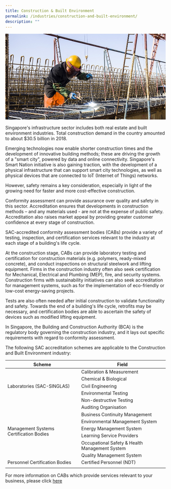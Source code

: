 ```yaml
---
title: Construction & Built Environment
permalink: /industries/construction-and-built-environment/
description: ""
---
```

![Construction and Build Environment](/images/industries/construction.jpg)

Singapore's infrastructure sector includes both real estate and built environment industries. Total construction demand in the country  amounted to about $30.5 billion in 2018.

Emerging technologies now enable shorter construction times and the development of innovative building methods; these are driving the growth of a "smart city", powered by data and online connectivity. Singapore's Smart Nation initiative is also gaining traction, with the development of a physical infrastructure that can support smart city technologies, as well as physical devices that are connected to IoT (Internet of Things) networks.

However, safety remains a key consideration, especially in light of the growing need for faster and more cost-effective construction.

Conformity assessment can provide assurance over quality and safety in this sector. Accreditation ensures that developments in construction methods – and any materials used - are not at the expense of public safety. Accreditation also raises market appeal by providing greater customer confidence at every stage of construction. 

SAC-accredited conformity assessment bodies (CABs) provide a variety of testing, inspection, and certification services relevant to the industry at each stage of a building's life cycle.

At the construction stage, CABs can provide laboratory testing and certification for construction materials (e.g. polymers, ready-mixed concrete), and conduct inspections on structural steelwork and lifting equipment. Firms in the construction industry often also seek certification for Mechanical, Electrical and Plumbing (MEP), fire, and security systems. Construction firms with sustainability initiatives can also seek accreditation for management systems, such as for the implementation of eco-friendly or low-cost energy-saving projects.

Tests are also often needed after initial construction to validate functionality and safety. Towards the end of a building's life cycle, retrofits may be necessary, and certification bodies are able to ascertain the safety of devices such as modified lifting equipment.

In Singapore, the Building and Construction Authority (BCA) is the regulatory body governing the construction industry, and it lays out specific requirements with regard to conformity assessment. 

The following SAC accreditation schemes are applicable to the Construction and Built Environment industry:

<table>
<thead>
  <tr>
    <th>Scheme</th>
    <th>Field</th>
  </tr>
</thead>
<tbody>
  <tr>
    <td rowspan="5">Laboratories (SAC-SINGLAS)</td>
    <td>Calibration &amp; Measurement</td>
  </tr>
  <tr>
    <td>Chemical &amp; Biological</td>
  </tr>
  <tr>
    <td>Civil Engineering</td>
  </tr>
  <tr>
    <td>Environmental Testing</td>
  </tr>
  <tr>
    <td>Non-destructive Testing</td>
  </tr>
  <tr>
    <td rowspan="7">Management Systems Certification Bodies</td>
    <td>Auditing Organisation</td>
  </tr>
  <tr>
    <td>Business Continuity Management</td>
  </tr>
  <tr>
    <td>Environmental Management System</td>
  </tr>
  <tr>
    <td>Energy Management System</td>
  </tr>
  <tr>
    <td>Learning Service Providers</td>
  </tr>
  <tr>
    <td>Occupational Safety &amp; Health Management System</td>
  </tr>
  <tr>
    <td>Quality Management System</td>
  </tr>
  <tr>
    <td>Personnel Certification Bodies</td>
    <td>Certified Personnel (NDT)</td>
  </tr>
  <tr>
    <td></td>
    <td></td>
  </tr>
</tbody>
</table>





For more information on CABs which provide services relevant to your business, please click [here](https://staging.dc7rl6brx6vik.amplifyapp.com/services/accreditation-services/)